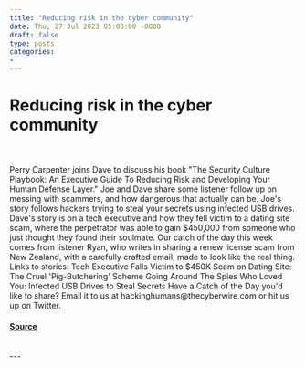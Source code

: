 ```yaml
---
title: "Reducing risk in the cyber community"
date: Thu, 27 Jul 2023 05:00:00 -0000
draft: false
type: posts
categories: 
- 
---
```

# Reducing risk in the cyber community

<br/>

<br/>
Perry Carpenter joins Dave to discuss his book "The Security Culture Playbook: An Executive Guide To Reducing Risk and Developing Your Human Defense Layer." Joe and Dave share some listener follow up on messing with scammers, and how dangerous that actually can be. Joe's story follows hackers trying to steal your secrets using infected USB drives. Dave's story is on a tech executive and how they fell victim to a dating site scam, where the perpetrator was able to gain $450,000 from someone who just thought they found their soulmate. Our catch of the day this week comes from listener Ryan, who writes in sharing a renew license scam from New Zealand, with a carefully crafted email, made to look like the real thing. Links to stories: Tech Executive Falls Victim to $450K Scam on Dating Site: The Cruel 'Pig-Butchering' Scheme Going Around The Spies Who Loved You: Infected USB Drives to Steal Secrets Have a Catch of the Day you'd like to share? Email it to us at hackinghumans@thecyberwire.com or hit us up on Twitter.

#### [Source](https://thecyberwire.com/podcasts/hacking-humans/252/notes)

<br/>
---
